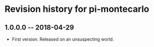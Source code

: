 # Revision history for pi-montecarlo

## 1.0.0.0  -- 2018-04-29

* First version. Released on an unsuspecting world.
